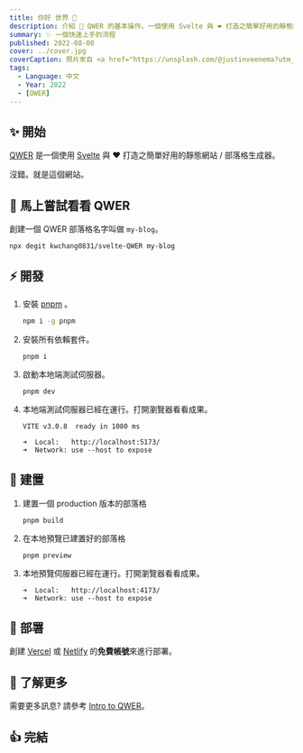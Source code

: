 ```yaml
---
title: 你好 世界 👋
description: 介紹 🚀 QWER 的基本操作，一個使用 Svelte 與 ❤ 打造之簡單好用的靜態網站 / 部落格生成器。
summary: ✨ 一個快速上手的流程
published: 2022-08-08
cover: ../cover.jpg
coverCaption: 照片來自 <a href="https://unsplash.com/@justinveenema?utm_source=unsplash&utm_medium=referral&utm_content=creditCopyText">Justin Veenema</a> 從 <a href="https://unsplash.com/s/photos/motivation?utm_source=unsplash&utm_medium=referral&utm_content=creditCopyText">Unsplash</a>
tags:
  - Language: 中文
  - Year: 2022
  - [QWER]
---
```


## ✨ 開始

[QWER](https://www.github.com/kwchang0831/svelte-QWER) 是一個使用 [Svelte](https://svelte.dev/) 與 ❤ 打造之簡單好用的靜態網站 / 部落格生成器。

沒錯。就是這個網站。

## 🎉 馬上嘗試看看 QWER

創建一個 QWER 部落格名字叫做 `my-blog`。

```sh
npx degit kwchang0831/svelte-QWER my-blog
```

## ⚡️ 開發

1. 安裝 [pnpm](https://github.com/pnpm/pnpm) 。

   ```bash
   npm i -g pnpm
   ```

1. 安裝所有依賴套件。

   ```shell
   pnpm i
   ```

1. 啟動本地端測試伺服器。

   ```shell
   pnpm dev
   ```

1. 本地端測試伺服器已經在運行。打開瀏覽器看看成果。

   ```shell
   VITE v3.0.8  ready in 1080 ms

   ➜  Local:   http://localhost:5173/
   ➜  Network: use --host to expose
   ```

## 🔧 建置

1. 建置一個 production 版本的部落格

   ```shell
   pnpm build
   ```

1. 在本地預覽已建置好的部落格

   ```shell
   pnpm preview
   ```

1. 本地預覽伺服器已經在運行。打開瀏覽器看看成果。

   ```shell
   ➜  Local:   http://localhost:4173/
   ➜  Network: use --host to expose
   ```

## 🚀 部署

創建 [Vercel](https://vercel.com/) 或 [Netlify](https://www.netlify.com/) 的**免費帳號**來進行部署。

## 🙋 了解更多

需要更多訊息? 請參考 [Intro to QWER](/intro-to-QWER)。

## 👍 完結
